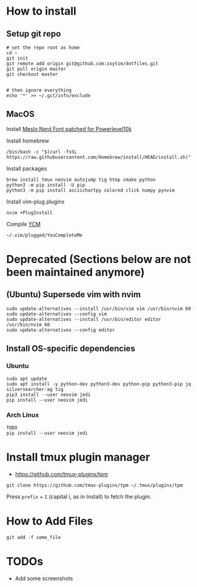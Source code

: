 # How to install

## Setup git repo
```
# set the repo root as home
cd ~
git init
git remote add origin git@github.com:zxytim/dotfiles.git
git pull origin master
git checkout master


# then ignore everything
echo '*' >> ~/.git/info/exclude
```

## MacOS
Install [Meslo Nerd Font patched for Powerlevel10k](https://github.com/romkatv/powerlevel10k?tab=readme-ov-file#meslo-nerd-font-patched-for-powerlevel10k)

Install homebrew
```
/bin/bash -c "$(curl -fsSL https://raw.githubusercontent.com/Homebrew/install/HEAD/install.sh)"
```


Install packages
```
brew install tmux neovim autojump tig htop cmake python
python3 -m pip install -U pip
python3 -m pip install asciichartpy colored click numpy pynvim
```

Install vim-plug plugins
```
nvim +PlugInstall
```

Compile [YCM](https://github.com/ycm-core/YouCompleteMe)
```
~/.vim/plugged/YouCompleteMe
```

# Deprecated (Sections below are not been maintained anymore)
## (Ubuntu) Supersede vim with nvim
```
sudo update-alternatives --install /usr/bin/vim vim /usr/bin/nvim 60
sudo update-alternatives --config vim
sudo update-alternatives --install /usr/bin/editor editor /usr/bin/nvim 60
sudo update-alternatives --config editor
```

## Install OS-specific dependencies

### Ubuntu
```
sudo apt update
sudo apt install -y python-dev python3-dev python-pip python3-pip jq silversearcher-ag tig
pip3 install --user neovim jedi
pip install --user neovim jedi
```

### Arch Linux
```
TODO
pip install --user neovim jedi
```

# Install tmux plugin manager
- https://github.com/tmux-plugins/tpm
```
git clone https://github.com/tmux-plugins/tpm ~/.tmux/plugins/tpm
```
Press `prefix` + `I` (capital i, as in Install) to fetch the plugin.



# How to Add Files
```
git add -f some_file
```


# TODOs
+ Add some screenshots
